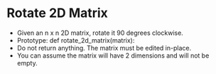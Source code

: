 # Rotate 2D Matrix

- Given an n x n 2D matrix, rotate it 90 degrees clockwise.
- Prototype: def rotate_2d_matrix(matrix):
- Do not return anything. The matrix must be edited in-place.
- You can assume the matrix will have 2 dimensions and will not be empty.
